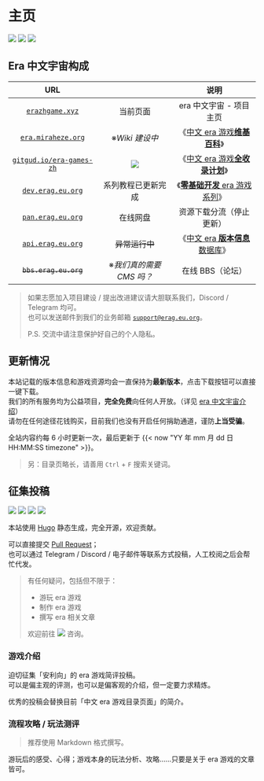 # 主页

[![](https://img.shields.io/badge/主页-erazhgame.xyz-brightgreen?logo=e&logoColor=white)](https://erazhgame.xyz/)
[![](https://img.shields.io/discord/880635750545252353?style=flat&label=Discord&logo=discord&logoColor=white)](https://discord.gg/C97fHN8Rnk)
[![](https://img.shields.io/badge/Telegram-%40era__games-informational?style=flat&logo=telegram)](https://t.me/era_games)

## Era 中文宇宙构成

|                       URL                       |                                                                                                               |                                           说明                                            |
| :---------------------------------------------: | :-----------------------------------------------------------------------------------------------------------: | :---------------------------------------------------------------------------------------: |
|      [`erazhgame.xyz`](https://erazhgame.xyz/)      |                                                   当前页面                                                    |                                  era 中文宇宙 - 项目主页                                  |
| [`era.miraheze.org`](https://era.miraheze.org/) |                                                ※_Wiki 建设中_                                                 |             《[中文 era 游戏**维基百科**](https://era.miraheze.org/)》              |
|  [`gitgud.io/era-games-zh`](http://gitgud.io/era-games-zh/)   | [![](https://img.shields.io/badge/gitgud.io-era--games--zh-blue?logo=gitlab)](https://gitgud.io/era-games-zh) |      《[中文 era 游戏**全收录计划**](https://gitgud.io/era-games-zh/)》       |
|  [`dev.erag.eu.org`](https://lackbfun.pages.dev/era/era-diy-tutorial-1-introduction/)   |                                              系列教程已更新完成                                               | 《[**零基础开发** era 游戏系列](https://lackbfun.pages.dev/era/era-diy-tutorial-1-introduction/)》 |
|  [`pan.erag.eu.org`](https://pan.erag.eu.org/)  |                                                   在线网盘                                                    |                                       资源下载分流（停止更新）                              |
|  [`api.erag.eu.org`](https://api.erag.eu.org/)  |                                                  ~~异常运行中~~                                                   |             《[中文 era **版本信息**数据库](https://lackb.fun/era/era-api/)》             |
|              ~~`bbs.erag.eu.org`~~              |                                           ※_我们真的需要 CMS 吗？_                                            |                                     在线 BBS（论坛）                                      |

> 如果志愿加入项目建设 / 提出改进建议请大胆联系我们，Discord / Telegram 均可。\
> 也可以发送邮件到我们的业务邮箱 [`support@erag.eu.org`](mailto:support@erag.eu.org)。
>
> P.S. 交流中请注意保护好自己的个人隐私。

## 更新情况

本站记载的版本信息和游戏资源均会一直保持为**最新版本**，点击下载按钮可以直接一键下载。\
我们的所有服务均为公益项目，**完全免费**向任何人开放。（详见 [era 中文宇宙介绍](https://lackbfun.pages.dev/era/era-universe/)）\
请勿在任何途径花钱购买，目前我们也没有开启任何捐助通道，谨防**上当受骗**。

全站内容约每 6 小时更新一次，最后更新于 {{< now "YY 年 mm 月 dd 日 HH:MM:SS timezone" >}}。

> 另：目录页略长，请善用 `Ctrl` + `F` 搜索关键词。

## 征集投稿

[![](https://img.shields.io/badge/GitHub-CKRainbow%2Fera--games--zh--backup-informational?logo=github)](https://github.com/CKRainbow/era-games-zh-backup) ![](https://img.shields.io/github/workflow/status/CKRainbow/era-games-zh-backup/build-dist/main) ![](https://img.shields.io/github/commit-activity/m/CKRainbow/era-games-zh-backup/main?label=发布频率) ![](https://img.shields.io/github/last-commit/CKRainbow/era-games-zh-backup/dist?label=上次更新)

本站使用 [Hugo](https://github.com/gohugoio/hugo) 静态生成，完全开源，欢迎贡献。

可以直接提交 [Pull Request](https://github.com/CKRainbow/era-games-zh-backup/pulls)；\
也可以通过 Telegram / Discord / 电子邮件等联系方式投稿，人工校阅之后会帮忙代发。

> 有任何疑问，包括但不限于：
>
> - 游玩 era 游戏
> - 制作 era 游戏
> - 撰写 era 相关文章
>
> 欢迎前往 [![](https://img.shields.io/discord/880635750545252353?style=flat&label=Discord&logo=discord&logoColor=white)](https://discord.gg/C97fHN8Rnk) 咨询。

### 游戏介绍

迫切征集「安利向」的 era 游戏简评投稿。\
可以是偏主观的评测，也可以是偏客观的介绍，但一定要力求精炼。

优秀的投稿会替换目前「中文 era 游戏目录页面」的简介。

### 流程攻略 / 玩法测评

> 推荐使用 Markdown 格式撰写。

游玩后的感受、心得；游戏本身的玩法分析、攻略……只要是关于 era 游戏的文章皆可。
